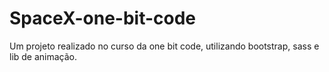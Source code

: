 # SpaceX-one-bit-code
Um projeto realizado no curso da one bit code, utilizando bootstrap, sass e lib de animação.
